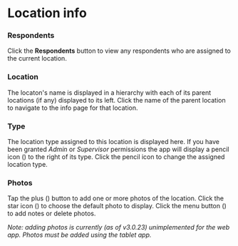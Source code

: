 # Location info

### Respondents
Click the **Respondents** button to view any respondents who are assigned to the current location.

### Location
The locaton's name is displayed in a hierarchy with each of its parent locations (if any) displayed to its left. Click
the name of the parent location to navigate to the info page for that location.

### Type
The location type assigned to this location is displayed here. If you have been granted *Admin* or *Supervisor* 
permissions the app will display a pencil icon (<i class="icon mdi mdi-pencil"></i>) to the right of its type.
Click the pencil icon to change the assigned location type.


### Photos
Tap the plus (<i class="icon mdi mdi-plus"></i>) button to add one or more photos of the location. Click 
the star icon (<i class="icon mdi mdi-star-outline"></i>) to choose the default photo to display. Click the menu 
button (<i class="icon mdi mdi-dots-vertical"></i>) to add notes or delete photos.

*Note: adding photos is currently (as of v3.0.23) unimplemented for the web app. Photos must be added using the tablet 
app.*
